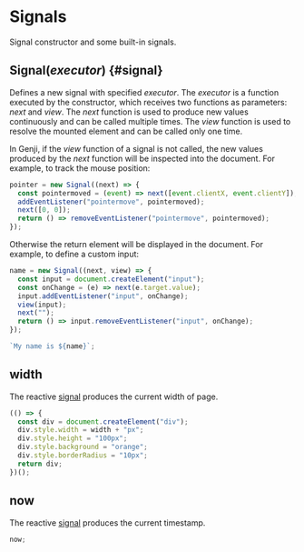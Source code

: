 # Signals

Signal constructor and some built-in signals.

## Signal(_executor_) {#signal}

Defines a new signal with specified _executor_. The _executor_ is a function executed by the constructor, which receives two functions as parameters: _next_ and _view_. The _next_ function is used to produce new values continuously and can be called multiple times. The _view_ function is used to resolve the mounted element and can be called only one time.

In Genji, if the _view_ function of a signal is not called, the new values produced by the _next_ function will be inspected into the document. For example, to track the mouse position:

```js eval
pointer = new Signal((next) => {
  const pointermoved = (event) => next([event.clientX, event.clientY]);
  addEventListener("pointermove", pointermoved);
  next([0, 0]);
  return () => removeEventListener("pointermove", pointermoved);
});
```

Otherwise the return element will be displayed in the document. For example, to define a custom input:

```js eval
name = new Signal((next, view) => {
  const input = document.createElement("input");
  const onChange = (e) => next(e.target.value);
  input.addEventListener("input", onChange);
  view(input);
  next("");
  return () => input.removeEventListener("input", onChange);
});
```

```js eval
`My name is ${name}`;
```

## width

The reactive [signal](#signal) produces the current width of page.

```js eval
(() => {
  const div = document.createElement("div");
  div.style.width = width + "px";
  div.style.height = "100px";
  div.style.background = "orange";
  div.style.borderRadius = "10px";
  return div;
})();
```

## now

The reactive [signal](#signal) produces the current timestamp.

```js eval
now;
```
